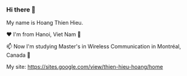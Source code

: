 ### Hi there 👋
My name is Hoang Thien Hieu.

❤ I'm from Hanoi, Viet Nam 🌼

📫 Now I'm studying Master's in Wireless Communication in Montréal, Canada 🍁

My site: https://sites.google.com/view/thien-hieu-hoang/home
<!--
**thienhieu-hoang/thienhieu-hoang** is a ✨ _special_ ✨ repository because its `README.md` (this file) appears on your GitHub profile.

Here are some ideas to get you started:

- 🔭 I’m currently working on ...
- 🌱 I’m currently learning ...
- 👯 I’m looking to collaborate on ...
- 🤔 I’m looking for help with ...
- 💬 Ask me about ...
- 📫 How to reach me: ...
- 😄 Pronouns: ...
- ⚡ Fun fact: ...
-->
